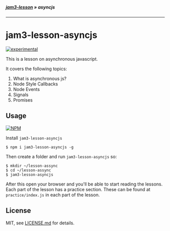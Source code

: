 ##### [jam3-lesson](https://github.com/Jam3/jam3-lesson) » asyncjs

---

# jam3-lesson-asyncjs

[![experimental](http://badges.github.io/stability-badges/dist/experimental.svg)](http://github.com/badges/stability-badges)

This is a lesson on asynchronous javascript.

It covers the following topics:

1. What is asynchronous js?
2. Node Style Callbacks
3. Node Events
4. Signals
5. Promises

## Usage

[![NPM](https://nodei.co/npm/jam3-lesson-asyncjs.png)](https://www.npmjs.com/package/jam3-lesson-asyncjs)

Install `jam3-lesson-asyncjs`
```
$ npm i jam3-lesson-asyncjs -g
```

Then create a folder and run `jam3-lesson-asyncjs` so:
```
$ mkdir ~/lesson-assync
$ cd ~/lesson-assync
$ jam3-lesson-asyncjs
```

After this open your browser and you'll be able to start reading the lessons. Each part of the lesson has a practice section. These can be found at `practice/index.js` in each part of the lesson.

## License

MIT, see [LICENSE.md](http://github.com/Jam3/jam3-lesson-asyncjs/blob/master/LICENSE.md) for details.
